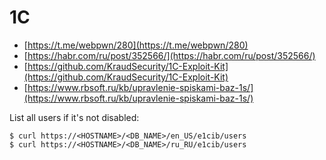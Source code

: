 # 1C

* [https://t.me/webpwn/280](https://t.me/webpwn/280)
* [https://habr.com/ru/post/352566/](https://habr.com/ru/post/352566/)
* [https://github.com/KraudSecurity/1C-Exploit-Kit](https://github.com/KraudSecurity/1C-Exploit-Kit)
* [https://www.rbsoft.ru/kb/upravlenie-spiskami-baz-1s/](https://www.rbsoft.ru/kb/upravlenie-spiskami-baz-1s/)

List all users if it's not disabled:

```
$ curl https://<HOSTNAME>/<DB_NAME>/en_US/e1cib/users
$ curl https://<HOSTNAME>/<DB_NAME>/ru_RU/e1cib/users
```
